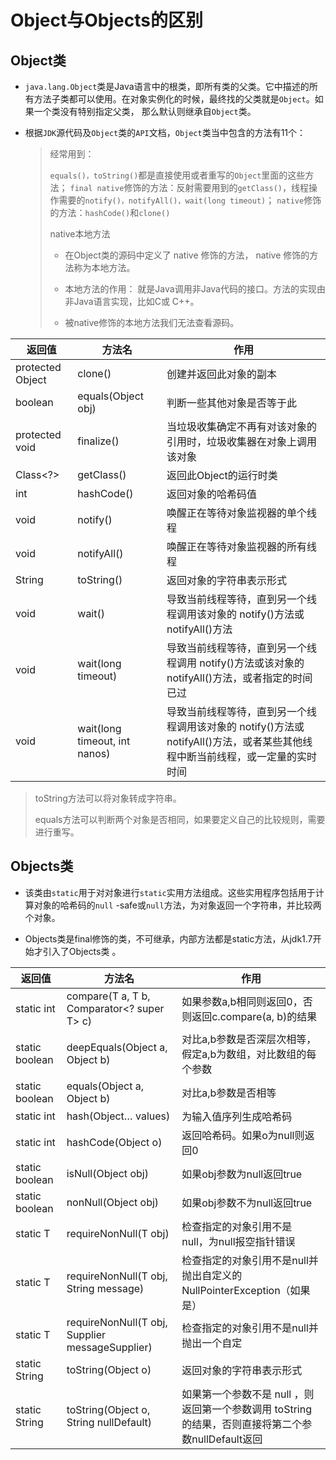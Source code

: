 # Object与Objects的区别

## Object类

* `java.lang.Object`类是Java语言中的根类，即所有类的父类。它中描述的所有方法子类都可以使用。在对象实例化的时候，最终找的父类就是`Object`。如果一个类没有特别指定父类， 那么默认则继承自`Object`类。

* 根据`JDK`源代码及`Object`类的`API`文档，`Object`类当中包含的方法有11个：

  > 经常用到：
  >
  > `equals()，toString()`都是直接使用或者重写的`Object`里面的这些方法；
  > `final native`修饰的方法：反射需要用到的`getClass()`，线程操作需要的`notify()，notifyAll()，wait(long timeout)`；
  > `native`修饰的方法：`hashCode()`和`clone()`
  >
  > native本地方法
  >
  > * 在Object类的源码中定义了 native 修饰的方法， native 修饰的方法称为本地方法。
  >
  > * 本地方法的作用： 就是Java调用非Java代码的接口。方法的实现由非Java语言实现，比如C或 C++。
  > * 被native修饰的本地方法我们无法查看源码。

| 返回值           | 方法名                        | 作用                                                         |
| ---------------- | ----------------------------- | ------------------------------------------------------------ |
| protected Object | clone()                       | 创建并返回此对象的副本                                       |
| boolean          | equals(Object obj)            | 判断一些其他对象是否等于此                                   |
| protected void   | finalize()                    | 当垃圾收集确定不再有对该对象的引用时，垃圾收集器在对象上调用该对象 |
| Class<?>         | getClass()                    | 返回此Object的运行时类                                       |
| int              | hashCode()                    | 返回对象的哈希码值                                           |
| void             | notify()                      | 唤醒正在等待对象监视器的单个线程                             |
| void             | notifyAll()                   | 唤醒正在等待对象监视器的所有线程                             |
| String           | toString()                    | 返回对象的字符串表示形式                                     |
| void             | wait()                        | 导致当前线程等待，直到另一个线程调用该对象的 notify()方法或 notifyAll()方法 |
| void             | wait(long timeout)            | 导致当前线程等待，直到另一个线程调用 notify()方法或该对象的 notifyAll()方法，或者指定的时间已过 |
| void             | wait(long timeout, int nanos) | 导致当前线程等待，直到另一个线程调用该对象的 notify()方法或 notifyAll()方法，或者某些其他线程中断当前线程，或一定量的实时时间 |

> toString方法可以将对象转成字符串。
>
> equals方法可以判断两个对象是否相同，如果要定义自己的比较规则，需要进行重写。

## Objects类

* 该类由`static`用于对对象进行`static`实用方法组成。这些实用程序包括用于计算对象的哈希码的`null` -safe或`null`方法，为对象返回一个字符串，并比较两个对象。

* Objects类是final修饰的类，不可继承，内部方法都是static方法，从jdk1.7开始才引入了Objects类 。

| 返回值         | 方法名                                          | 作用                                                         |
| -------------- | ----------------------------------------------- | ------------------------------------------------------------ |
| static int     | compare(T a, T b, Comparator<? super T> c)      | 如果参数a,b相同则返回0，否则返回c.compare(a, b)的结果        |
| static boolean | deepEquals(Object a, Object b)                  | 对比a,b参数是否深层次相等，假定a,b为数组，对比数组的每个参数 |
| static boolean | equals(Object a, Object b)                      | 对比a,b参数是否相等                                          |
| static int     | hash(Object… values)                            | 为输入值序列生成哈希码                                       |
| static int     | hashCode(Object o)                              | 返回哈希码。如果o为null则返回0                               |
| static boolean | isNull(Object obj)                              | 如果obj参数为null返回true                                    |
| static boolean | nonNull(Object obj)                             | 如果obj参数不为null返回true                                  |
| static T       | requireNonNull(T obj)                           | 检查指定的对象引用不是 null，为null报空指针错误              |
| static T       | requireNonNull(T obj, String message)           | 检查指定的对象引用不是null并抛出自定义的NullPointerException（如果是） |
| static T       | requireNonNull(T obj, Supplier messageSupplier) | 检查指定的对象引用不是null并抛出一个自定                     |
| static String  | toString(Object o)                              | 返回对象的字符串表示形式                                     |
| static String  | toString(Object o, String nullDefault)          | 如果第一个参数不是 null ，则返回第一个参数调用 toString的结果，否则直接将第二个参数nullDefault返回 |

